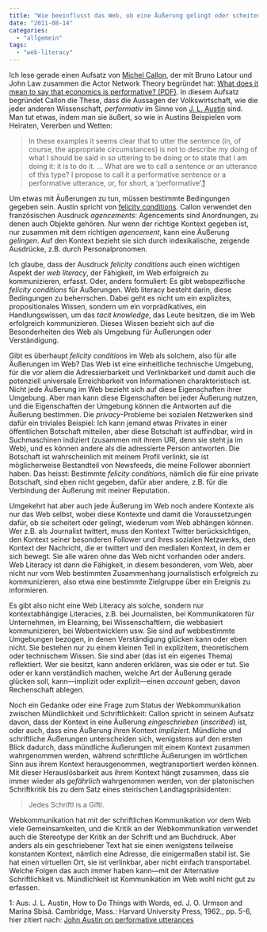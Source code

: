 ```yaml
---
title: "Wie beeinflusst das Web, ob eine Äußerung gelingt oder scheitert?"
date: "2011-08-14"
categories: 
  - "allgemein"
tags: 
  - "web-literacy"
---
```


Ich lese gerade einen Aufsatz von [Michel Callon](http://www.csi.ensmp.fr/index.php?page=EMembres&lang=en&IdM=2 "Centre de Sociologie de l'Innovation - Center for the Sociology of Innovation"), der mit Bruno Latour und John Law zusammen die Actor Network Theory begründet hat: [What does it mean to say that economics is performative? (PDF)](http://halshs.archives-ouvertes.fr/docs/00/09/15/96/PDF/WP_CSI_005.pdf "halshs.archives-ouvertes.fr/docs/00/09/15/96/PDF/WP_CSI_005.pdf"). In diesem Aufsatz begründet Callon die These, dass die Aussagen der Volkswirtschaft, wie die jeder anderen Wissenschaft, _performativ_ im Sinne von [J. L. Austin](http://en.wikipedia.org/wiki/J._L._Austin "J. L. Austin - Wikipedia, the free encyclopedia") sind. Man tut etwas, indem man sie äußert, so wie in Austins Beispielen vom Heiraten, Vererben und Wetten:

> In these examples it seems clear that to utter the sentence (in, of course, the appropriate circumstances) is not to describe my doing of what I should be said in so uttering to be doing or to state that I am doing it: it is to do it. … What are we to call a sentence or an utterance of this type? I propose to call it a performative sentence or a performative utterance, or, for short, a ‘performative’.[1](#anm1)

Um etwas mit Äußerungen zu tun, müssen bestimmte Bedingungen gegeben sein. Austin spricht von [felicity conditions](http://en.wikipedia.org/wiki/Felicity_conditions "Felicity conditions - Wikipedia, the free encyclopedia"). Callon verwendet den französischen Ausdruck _agencements_: Agencements sind Anordnungen, zu denen auch Objekte gehören. Nur wenn der richtige Kontext gegeben ist, nur zusammen mit dem richtigen _agencement_, kann eine Äußerung _gelingen_. Auf den Kontext bezieht sie sich durch indexikalische, zeigende Ausdrücke, z.B. durch Personalpronomen.

Ich glaube, dass der Ausdruck _felicity conditions_ auch einen wichtigen Aspekt der _web literacy_, der Fähigkeit, im Web erfolgreich zu kommunizieren, erfasst. Oder, anders formuliert: Es gibt webspezifische _felicity conditions_ für Äußerungen. Web literacy besteht darin, diese Bedingungen zu beherrschen. Dabei geht es nicht um ein explizites, propositionales Wissen, sondern um ein vorprädikatives, ein Handlungswissen, um das _tacit knowledge_, das Leute besitzen, die im Web erfolgreich kommunizieren. Dieses Wissen bezieht sich auf die Besonderheiten des Web als Umgebung für Äußerungen oder Verständigung.

Gibt es überhaupt _felicity conditions_ im Web als solchem, also für alle Äußerungen im Web? Das Web ist eine einheitliche technische Umgebung, für die vor allem die Adressierbarkeit und Verlinkbarkeit und damit auch die potenziell universale Erreichbarkeit von Informationen charakteristisch ist. Nicht jede Äußerung im Web bezieht sich auf diese Eigenschaften ihrer Umgebung. Aber man kann diese Eigenschaften bei jeder Äußerung nutzen, und die Eigenschaften der Umgebung können die Antworten auf die Äußerung bestimmen. Die _privacy_\-Probleme bei sozialen Netzwerken sind dafür ein triviales Beispiel: Ich kann jemand etwas Privates in einer öffentlichen Botschaft mitteilen, aber diese Botschaft ist auffindbar, wird in Suchmaschinen indiziert (zusammen mit ihrem URI, denn sie steht ja im Web), und es können andere als die adressierte Person antworten. Die Botschaft ist wahrscheinlich mit meinem Profil verlinkt, sie ist möglicherweise Bestandteil von Newsfeeds, die meine Follower abonniert haben. Das heisst: Bestimmte _felicity conditions_, nämlich die für eine private Botschaft, sind eben nicht gegeben, dafür aber andere, z.B. für die Verbindung der Äußerung mit meiner Reputation.

Umgekehrt hat aber auch jede Äußerung im Web noch andere Kontexte als nur das Web selbst, wobei diese Kontexte und damit die Voraussetzungen dafür, ob sie scheitert oder gelingt, wiederum vom Web abhängen können. Wer z.B. als Journalist twittert, muss den Kontext Twitter berücksichtigen, den Kontext seiner besonderen Follower und ihres sozialen Netzwerks, den Kontext der Nachricht, die er twittert und den medialen Kontext, in dem er sich bewegt. Sie alle wären ohne das Web nicht vorhanden oder anders. Web Literacy ist dann die Fähigkeit, in diesem besonderen, vom Web, aber nicht nur vom Web bestimmten Zusammenhang journalistisch erfolgreich zu kommunizieren, also etwa eine bestimmte Zielgruppe über ein Ereignis zu informieren.

Es gibt also nicht eine Web Literacy als solche, sondern nur kontextabhängige Literacies, z.B. bei Journalisten, bei Kommunikatoren für Unternehmen, im Elearning, bei Wissenschaftlern, die webbasiert kommunizieren, bei Webentwicklern usw. Sie sind auf webbestimmte Umgebungen bezogen, in denen Verständigung glücken kann oder eben nicht. Sie bestehen nur zu einem kleinen Teil in explizitem, theoretischem oder technischem Wissen. Sie sind aber (das ist ein eigenes Thema) reflektiert. Wer sie besitzt, kann anderen erklären, was sie oder er tut. Sie oder er kann verständlich machen, welche Art der Äußerung gerade glücken soll, kann—implizit oder explizit—einen _account_ geben, davon Rechenschaft ablegen.

Noch ein Gedanke oder eine Frage zum Status der Webkommunikation zwischen Mündlichkeit und Schriftlichkeit: Callon spricht in seinem Aufsatz davon, dass der Kontext in eine Äußerung _eingeschrieben_ (_inscribed_) ist, oder auch, dass eine Äußerung ihren Kontext _impliziert_. Mündliche und schriftliche Äußerungen unterscheiden sich, wenigstens auf den ersten Blick dadurch, dass mündliche Äußerungen mit einem Kontext zusammen wahrgenommen werden, während schriftliche Äußerungen im wörtlichen Sinn aus ihrem Kontext herausgenommen, wegtransportiert werden können. Mit dieser Herauslösbarkeit aus ihrem Kontext hängt zusammen, dass sie immer wieder als _gefährlich_ wahrgenommen werden, von der platonischen Schriftkritik bis zu dem Satz eines steirischen Landtagspräsidenten:

> Jedes Schriftl is a Giftl.

Webkommunikation hat mit der schriftlichen Kommunikation vor dem Web viele Gemeinsamkeiten, und die Kritik an der Webkommunikation verwendet auch die Stereotype der Kritik an der Schrift und am Buchdruck. Aber anders als ein geschriebener Text hat sie einen wenigstens teilweise konstanten Kontext, nämlich eine Adresse, die einigermaßen stabil ist. Sie hat einen virtuellen Ort, sie ist verlinkbar, aber nicht einfach transportabel. Welche Folgen das auch immer haben kann—mit der Alternative Schriftlichkeit vs. Mündlichkeit ist Kommunikation im Web wohl nicht gut zu erfassen.

1: Aus: J. L. Austin, How to Do Things with Words, ed. J. O. Urmson and Marina Sbisá. Cambridge, Mass.: Harvard University Press, 1962., pp. 5-6, hier zitiert nach: [John Austin on performative utterances](http://www.stanford.edu/class/ihum54/Austin_on_speech_acts.htm)
